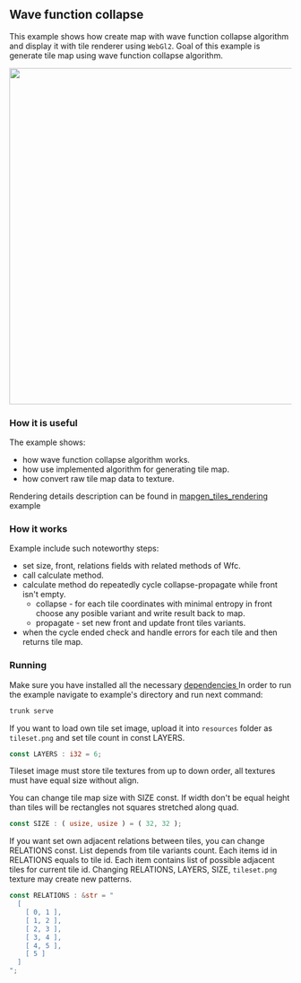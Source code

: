 ## Wave function collapse

This example shows how create map with wave function collapse algorithm and display it with tile renderer using `WebGl2`. Goal of this example is generate tile map using wave function collapse algorithm.

<p align="center">
  <img src="./showcase.png" width="600px">
</p>

### How it is useful

The example shows:
- how wave function collapse algorithm works.
- how use implemented algorithm for generating tile map.
- how convert raw tile map data to texture. 

Rendering details description can be found in [ mapgen_tiles_rendering ]( ../mapgen_tiles_rendering/README.md ) example

### How it works

Example include such noteworthy steps:
 - set size, front, relations fields with related methods of Wfc.
 - call calculate method.
 - calculate method do repeatedly cycle collapse-propagate while front isn't empty.
    - collapse - for each tile coordinates with minimal entropy in front choose any posible variant and write result back to map.
    - propagate - set new front and update front tiles variants.
 - when the cycle ended check and handle errors for each tile and then returns tile map.

### Running

Make sure you have installed all the necessary [ dependencies ]( ../../../module/min/minwebgl/readme.md )
In order to run the example navigate to example's directory and run next command:
``` bash
trunk serve
```
If you want to load own tile set image, upload it into `resources` folder as `tileset.png` and set tile count in const LAYERS. 

``` rust
const LAYERS : i32 = 6;
```

Tileset image must store tile textures from up to down order, all textures must have equal size without align.

You can change tile map size with SIZE const. If width don't be equal height than tiles will be rectangles not squares stretched along quad. 

``` rust
const SIZE : ( usize, usize ) = ( 32, 32 );
```

If you want set own adjacent relations between tiles, you can change RELATIONS const. List depends from tile variants count. Each items id in RELATIONS equals to tile id. Each item contains list of possible adjacent tiles for current tile id. Changing RELATIONS, LAYERS, SIZE, `tileset.png` texture may create new patterns. 

``` rust
const RELATIONS : &str = "
  [
    [ 0, 1 ],
    [ 1, 2 ],
    [ 2, 3 ],
    [ 3, 4 ],
    [ 4, 5 ],
    [ 5 ]
  ]
";
```